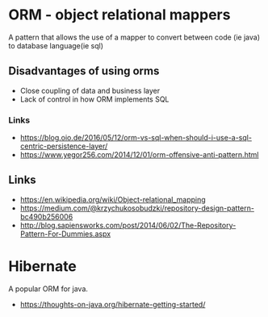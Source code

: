 # ORM - object relational mappers

A pattern that allows the use of a mapper to convert between code (ie java) to database language(ie sql)

## Disadvantages of using orms

- Close coupling of data and business layer
- Lack of control in how ORM implements SQL

### Links

- https://blog.oio.de/2016/05/12/orm-vs-sql-when-should-i-use-a-sql-centric-persistence-layer/
- https://www.yegor256.com/2014/12/01/orm-offensive-anti-pattern.html

## Links

- https://en.wikipedia.org/wiki/Object-relational_mapping
- https://medium.com/@krzychukosobudzki/repository-design-pattern-bc490b256006
- http://blog.sapiensworks.com/post/2014/06/02/The-Repository-Pattern-For-Dummies.aspx

# Hibernate

A popular ORM for java.

- https://thoughts-on-java.org/hibernate-getting-started/
